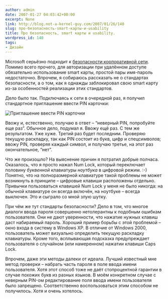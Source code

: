 ```yaml
---
author: admin
date: 2007-01-27 04:03:42+00:00
excerpt: None
link: http://blog.not-a-kernel-guy.com/2007/01/26/140
slug: про-безопасность-smart-карты-и-usability
title: Про безопасность, smart карты и usability.
wordpress_id: 140
tags:
- Дизайн
---
```


Microsoft серьёзно подходит к [безопасности корпоративной сети](http://ms.helifan.net/technet/itshowcase/content/smartcrd.mspx). Помимо всего прочего, для авторизации при удалённом доступе обязательно использование smart карты, простой пары имя-пароль недостаточно. Впрочем, я собираюсь рассказать не о стандартах безопасности, а о том, как я однажды заблокировал свою smart карту из-за особенностей реализации этих стандартов.

Дело было так. Подключаясь к сети в очередной раз, я получил стандартное приглашение ввести PIN карточки:

![Приглашение ввести PIN карточки](http://blog.not-a-kernel-guy.com/wp-content/uploads/2007/01/smart_card_pin.png)

Ввожу и, естественно, получаю в ответ – “неверный PIN, попробуйте еще раз”. Обычное дело, подумал я. Ввожу ещё раз. С тем же результатом. Уже хуже. Третий раз будет последним. Проверяю текущую раскладку, так как PIN состоит из букв, цифр и спецсимволов; ввожу PIN, проверяя каждый символ, и получаю третье, на этот раз окончательное, “нет”. 

Что же произошло? На выяснение причин я потратил добрые полчаса. Оказалось, что я просто нажал Num Lock, который переключает половину _буквенной_ клавиатуры _ноутбука_ в цифровой режим. :-) Понятно, что на полноразмерной клавиатуре такой проблемы не может возникнуть в принципе – цифровые клавиши расположены отдельно. Привычки пользоваться клавишей Num Lock у меня не было никогда: на обычной клавиатуре он всегда включён, на ноутбуке – всегда выключен. Это и сыграло со мной злую шутку. 

При чём же тут стандарты безопасности? Дело в том, что многое диалоги ввода пароля совершенно нетолерантны к подобным ошибкам пользователя. Они не дают уверенности, что нажатие нужных клавиш даст набираемый пароль. Хороший пример борьбы с этой проблемой – окно входа в систему в Windows XP. В отличие от Windows 2000, пользователь может визуально определить текущую раскладку клавиатуры. Кроме того, всплывающая подсказка предупреждает пользователя о случайном (или намеренном) нажатии клавиши Caps Lock.

Впрочем, даже эти методы далеки от идеала. Лучший известный мне метод проверки – набрать часть пароля в поле ввода имени пользователя. Хотя этот способ тоже не даёт стопроцентной гарантии в случае похожих букв из разных языков. В моём конкретном случае с неверным PIN-ом редактирование поля ввода имени пользователя было запрещено. Соответственно воспользоваться этим способом не получилось. Хотя и очень хотелось. 
